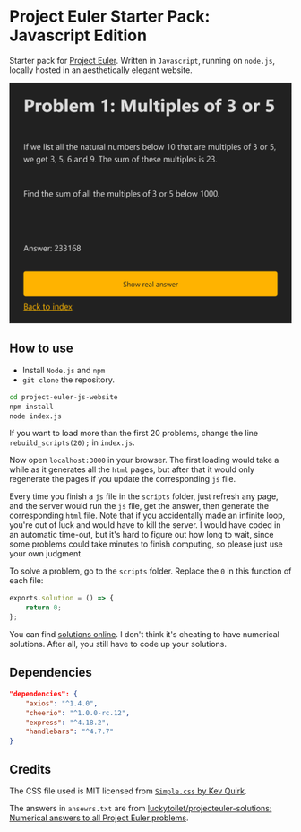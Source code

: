 # Project Euler Starter Pack: Javascript Edition

Starter pack for [Project Euler](https://projecteuler.net/archives). Written in `Javascript`, running on `node.js`, locally hosted in an aesthetically elegant website.

![What the website looks like.](demo.png)

## How to use

* Install `Node.js` and `npm`
* `git clone` the repository.

```bash
cd project-euler-js-website
npm install
node index.js
```

If you want to load more than the first 20 problems, change the line `rebuild_scripts(20);` in `index.js`.

Now open `localhost:3000` in your browser. The first loading would take a while as it generates all the `html` pages, but after that it would only regenerate the pages if you update the corresponding `js` file.

Every time you finish a `js` file in the `scripts` folder, just refresh any page, and the server would run the `js` file, get the answer, then generate the corresponding `html` file. Note that if you accidentally made an infinite loop, you're out of luck and would have to kill the server. I would have coded in an automatic time-out, but it's hard to figure out how long to wait, since some problems could take minutes to finish computing, so please just use your own judgment.

To solve a problem, go to the `scripts` folder. Replace the `0` in this function of each file:

```javascript
exports.solution = () => {
    return 0;
};
```

You can find [solutions online](https://github.com/luckytoilet/projecteuler-solutions/blob/master/Solutions.md). I don't think it's cheating to have numerical solutions. After all, you still have to code up your solutions.

## Dependencies

```json
"dependencies": {
    "axios": "^1.4.0",
    "cheerio": "^1.0.0-rc.12",
    "express": "^4.18.2",
    "handlebars": "^4.7.7"
}
```

## Credits

The CSS file used is MIT licensed from [`Simple.css` by Kev Quirk](https://github.com/kevquirk/simple.css).

The answers in `ansewrs.txt` are from [luckytoilet/projecteuler-solutions: Numerical answers to all Project Euler problems](https://github.com/luckytoilet/projecteuler-solutions).